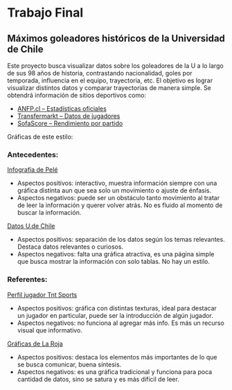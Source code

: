 # Trabajo Final

## Máximos goleadores históricos de la Universidad de Chile

Este proyecto busca visualizar datos sobre los goleadores de la U a lo largo de sus 98 años de historia, contrastando nacionalidad, goles por temporada, influencia en el equipo, trayectoria, etc.
El objetivo es lograr visualizar distintos datos y comparar trayectorias de manera simple.
Se obtendrá información de sitios deportivos como:

- [ANFP.cl – Estadísticas oficiales](https://www.anfp.cl)
- [Transfermarkt – Datos de jugadores](https://www.transfermarkt.com)
- [SofaScore – Rendimiento por partido](https://www.sofascore.com)

Gráficas de este estilo:

### Antecedentes:

[Infografía de Pelé](https://multimedia.scmp.com/infographics/sport/article/3208740/pele/index.html)

- Aspectos positivos: interactivo, muestra información siempre con una gráfica distinta aun que sea solo un movimiento o ajuste de énfasis.
- Aspectos negativos: puede ser un obstáculo tanto movimiento al tratar de leer la información y querer volver atrás. No es fluido al momento de buscar la información.

[Datos U.de Chile](http://chuncho.com/LaUgolN.html)

- Aspectos positivos: separación de los datos según los temas relevantes. Destaca datos relevantes o curiosos. 
- Aspectos negativos: falta una gráfica atractiva, es una página simple que busca mostrar la información con solo tablas. No hay un estilo.
  
### Referentes:

[Perfil jugador Tnt Sports](https://www.instagram.com/p/DJhmjpwNxLS/)
- Aspectos positivos: gráfica con distintas texturas, ideal para destacar un jugador en particular, puede ser la introducción de algún jugador.
- Aspectos negativos: no funciona al agregar más info. Es más un recurso visual que informativo.
    
[Gráficas de La Roja](https://www.instagram.com/elluchoreyes/p/DCl6f_TI7Qp/)
- Aspectos positivos: destaca los elementos más importantes de lo que se busca comunicar, buena síntesis.
- Aspectos negativos: es una gráfica tradicional y funciona para poca cantidad de datos, sino se satura y es más difícil de leer.
